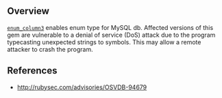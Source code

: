 ## Overview
[`enum_column3`](https://rubygems.org/gems/enum_column3) enables enum type for MySQL db.
Affected versions of this gem are vulnerable to a denial of service (DoS) attack due to the program typecasting unexpected strings to symbols. This may allow a remote attacker to crash the program.

## References
- http://rubysec.com/advisories/OSVDB-94679
